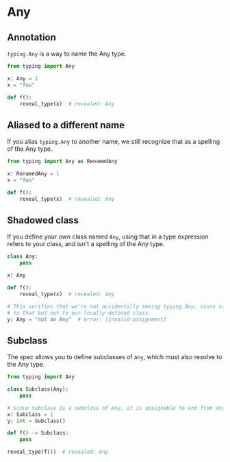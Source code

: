 # Any

## Annotation

`typing.Any` is a way to name the Any type.

```py
from typing import Any

x: Any = 1
x = "foo"

def f():
    reveal_type(x)  # revealed: Any
```

## Aliased to a different name

If you alias `typing.Any` to another name, we still recognize that as a spelling of the Any type.

```py
from typing import Any as RenamedAny

x: RenamedAny = 1
x = "foo"

def f():
    reveal_type(x)  # revealed: Any
```

## Shadowed class

If you define your own class named `Any`, using that in a type expression refers to your class, and
isn't a spelling of the Any type.

```py
class Any:
    pass

x: Any

def f():
    reveal_type(x)  # revealed: Any

# This verifies that we're not accidentally seeing typing.Any, since str is assignable
# to that but not to our locally defined class.
y: Any = "not an Any"  # error: [invalid-assignment]
```

## Subclass

The spec allows you to define subclasses of `Any`, which must also resolve to the Any type.

```py
from typing import Any

class Subclass(Any):
    pass

# Since Subclass is a subclass of Any, it is assignable to and from any other type, just like Any.
x: Subclass = 1
y: int = Subclass()

def f() -> Subclass:
    pass

reveal_type(f())  # revealed: Any
```
